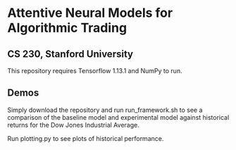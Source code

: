 # Attentive Neural Models for Algorithmic Trading
## CS 230, Stanford University

This repository requires Tensorflow 1.13.1 and NumPy to run.

## Demos

Simply download the repository and run run_framework.sh to see a comparison of the baseline model and experimental model against historical returns for the Dow Jones Industrial Average.

Run plotting.py to see plots of historical performance.
